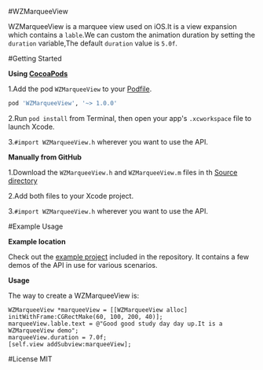 #WZMarqueeView

WZMarqueeView is a marquee view used on iOS.It is a view expansion which contains a `lable`.We can custom the animation duration by setting the `duration` variable,The default `duration` value is `5.0f`.

#Getting Started

**Using [CocoaPods](http://cocoapods.org)**

 1.Add the pod `WZMarqueeView` to your [Podfile](http://guides.cocoapods.org/using/the-podfile.html).
```ruby
pod 'WZMarqueeView', '~> 1.0.0'
```
 2.Run `pod install` from Terminal, then open your app's `.xcworkspace` file to launch Xcode.
 
 3.`#import WZMarqueeView.h` wherever you want to use the API.

**Manually from GitHub**

1.Download the `WZMarqueeView.h` and `WZMarqueeView.m` files in th [Source directory](https://github.com/wangzz/WZMarqueeView/tree/master/WZMarqueeView)

2.Add both files to your Xcode project.

3.`#import WZMarqueeView.h` wherever you want to use the API.

#Example Usage

**Example location**

Check out the [example project](https://github.com/wangzz/WZMarqueeView/tree/master/WZMarqueeViewDemo) included in the repository. It contains a few demos of the API in use for various scenarios. 

**Usage**

The way to create a WZMarqueeView is:

```objc
WZMarqueeView *marqueeView = [[WZMarqueeView alloc] initWithFrame:CGRectMake(60, 100, 200, 40)];
marqueeView.lable.text = @"Good good study day day up.It is a WZMarqueeView demo";
marqueeView.duration = 7.0f;
[self.view addSubview:marqueeView];
```

#License
MIT
